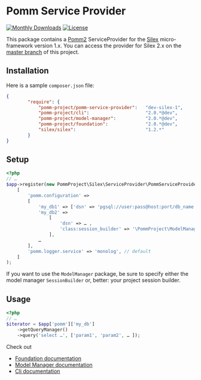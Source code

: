 # Pomm Service Provider

[![Monthly Downloads](https://poser.pugx.org/pomm-project/pomm-service-provider/d/monthly.png)](https://packagist.org/packages/pomm-project/pomm-service-provider) [![License](https://poser.pugx.org/pomm-project/pomm-service-provider/license.svg)](https://packagist.org/packages/pomm-project/pomm-service-provider)

This package contains a [Pomm2](http://www.pomm-project.org) ServiceProvider for the [Silex](http://silex.sensiolabs.org/) micro-framework version 1.x. You can access the provider for Silex 2.x on the [master branch](https://github.com/pomm-project/pomm-service-provider) of this project.

## Installation

Here is a sample `composer.json` file:

```json
{
        "require": {
            "pomm-project/pomm-service-provider":   "dev-silex-1",
            "pomm-project/cli":                     "2.0.*@dev",
            "pomm-project/model-manager":           "2.0.*@dev",
            "pomm-project/foundation":              "2.0.*@dev",
            "silex/silex":                          "1.2.*"
        }
}
```

## Setup

```php
<?php
// …
$app->register(new PommProject\Silex\ServiceProvider\PommServiceProvider(),
    [
        'pomm.configuration' =>
        [
            'my_db1' => ['dsn' => 'pgsql://user:pass@host:port/db_name'],
            'my_db2' =>
                [
                    'dsn' => … ,
                    'class:session_builder' => '\PommProject\ModelManager\SessionBuilder',
                ],
            …
        ],
        'pomm.logger.service' => 'monolog', // default
    ]
);
```

If you want to use the `ModelManager` package, be sure to specify either the model manager `SessionBuilder` or, better: your project session builder.

## Usage

```php
<?php
// …
$iterator = $app['pomm']['my_db']
    ->getQueryManager()
    ->query('select …', ['param1', 'param2', … ]);
```

Check out

 * [Foundation documentation](https://github.com/pomm-project/Foundation/blob/master/README.md)
 * [Model Manager documentation](https://github.com/pomm-project/ModelManager/blob/master/README.md)
 * [Cli documentation](https://github.com/pomm-project/Cli/blob/master/README.md)
